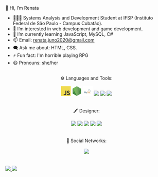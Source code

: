 👋 Hi, I’m Renata 
-   🙋🏾‍♀️ Systems Analysis and Development Student at IFSP (Instituto Federal de São Paulo - Campus Cubatão).
-   👀 I’m interested in web development and game development.
-   🌱 I’m currently learning JavaScript, MySQL, C#
-   📫 Email: renata.juno2020@gmail.com 
-   🗨  Ask me about: HTML, CSS. 
-   ⚡ Fun fact: I'm horrible playing RPG
-   😃 Pronouns: she/her
<br>

<div align = "center"> ⚙ Languages and Tools: 
<br>
<br>
<code><img height="30" src="https://raw.githubusercontent.com/github/explore/80688e429a7d4ef2fca1e82350fe8e3517d3494d/topics/javascript/javascript.png"></code>
<code><img height="30" src="https://raw.githubusercontent.com/github/explore/80688e429a7d4ef2fca1e82350fe8e3517d3494d/topics/nodejs/nodejs.png"></code>
<code><img height="30" src="https://raw.githubusercontent.com/github/explore/80688e429a7d4ef2fca1e82350fe8e3517d3494d/topics/mysql/mysql.png"></code>
<code><img height="30" src="https://cdn.jsdelivr.net/gh/devicons/devicon/icons/csharp/csharp-original.svg"></code>
<code><img height="30" src="https://cdn.jsdelivr.net/gh/devicons/devicon/icons/html5/html5-original.svg"></code>
<code><img height="30" src="https://cdn.jsdelivr.net/gh/devicons/devicon/icons/handlebars/handlebars-original.svg"></code> 
</div>
<br>
<br>

<div align = "center"> 🖍 Designer:
<br>
<br>
<code><img height="30" src="https://img.shields.io/badge/Adobe%20after%20affects-CF96FD?style=for-the-badge&logo=Adobe%20after%20effects&logoColor=393665"></code>
<code><img height="30" src="https://img.shields.io/badge/Adobe%20Illustrator-FF9A00?style=for-the-badge&logo=adobe%20illustrator&logoColor=white"></code>
<code><img height="30" src="https://img.shields.io/badge/Adobe%20Photoshop-31A8FF?style=for-the-badge&logo=Adobe%20Photoshop&logoColor=black"></code>
<code><img height="30" src="https://img.shields.io/badge/Adobe%20Premiere%20Pro-9999FF?style=for-the-badge&logo=Adobe%20Premiere%20Pro&logoColor=white"></code>
<code><img height="30" src="https://img.shields.io/badge/Canva-%2300C4CC.svg?&style=for-the-badge&logo=Canva&logoColor=white"></code>  
</div>  
<br>
<br>  

  <div align = "center"> 🦔 Social Networks:
    <br>
    <br>
   <code><a href="https://www.linkedin.com/in/renata-justiniano-novais-a362501a2/" target="_blank"><img height="30" src="https://img.shields.io/badge/LinkedIn-0077B5?style=for-the-badge&logo=linkedin&logoColor=white" target="_blank"></a></code>
  </div>  
<br>
<br>

<div align="left">
  <a href="https://github.com/rejuno">
  <img height="180em" src="https://github-readme-stats.vercel.app/api?username=rejuno&show_icons=true&theme=omni&include_all_commits=true&count_private=true"/>
  <img height="180em" src="https://github-readme-stats.vercel.app/api/top-langs/?username=rejuno&layout=compact&langs_count=7&theme=omni"/>
</div>
